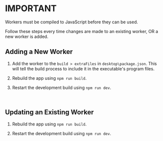 # IMPORTANT

Workers must be compiled to JavaScript before they can be used. 

Follow these steps every time changes are made to an existing worker, OR a new worker is added.

## Adding a New Worker

1. Add the worker to the `build > extraFiles` in `desktop\package.json`. This will tell the build process to include it in the executable's program files.

2. Rebuild the app using `npm run build`.

3. Restart the development build using `npm run dev`.

<br />

## Updating an Existing Worker

1. Rebuild the app using `npm run build`.

2. Restart the development build using `npm run dev`.